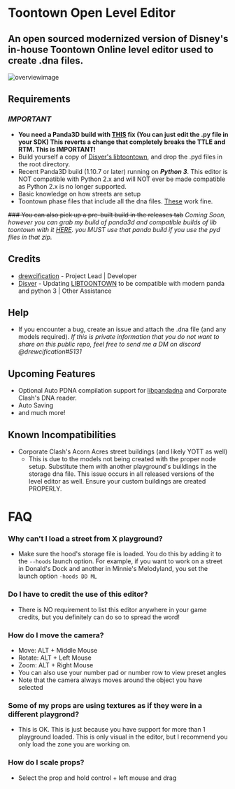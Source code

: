 # Toontown Open Level Editor
 
## An open sourced modernized version of Disney's in-house Toontown Online level editor used to create .dna files.

![overviewimage](https://i.imgur.com/4f7v8Ak.png)

## Requirements
### ***IMPORTANT***
* **You need a Panda3D build with [THIS](https://github.com/drewc5131/panda3d/commit/2b735df2d0b8f9880311a9a08a28c7ec684e9583) fix (You can just edit the .py file in your SDK) This reverts a change that completely breaks the TTLE and RTM. This is IMPORTANT!**
* Build yourself a copy of [Disyer's libtoontown](https://github.com/darktohka/libtoontown), and drop the .pyd files in the root directory.
* Recent Panda3D build (1.10.7 or later) running on *__Python 3__*. This editor is NOT compatible with Python 2.x and will NOT ever be made compatible as Python 2.x is no longer supported.
* Basic knowledge on how streets are setup
* Toontown phase files that include all the dna files. [These](https://github.com/open-toontown/resources) work fine.

~~### You can also pick up a pre-built build in the releases tab~~ *Coming Soon, however you can grab my build of panda3d and compatible builds of lib toontown with it [HERE](https://drive.google.com/file/d/1EbfuG4AaPpeaDKWWeZIxUckFTvYfRQbL/view?usp=sharing). you MUST use that panda build if you use the pyd files in that zip.*


## Credits
* [drewcification](https://github.com/drewc5131) - Project Lead | Developer
* [Disyer](https://github.com/darktohka/) - Updating [LIBTOONTOWN](https://github.com/darktohka/libtoontown) to be compatible with modern panda and python 3 | Other Assistance

## Help
* If you encounter a bug, create an issue and attach the .dna file (and any models required). *If this is private information that you do not want to share on this public repo, feel free to send me a DM on discord @drewcification#5131*
    
## Upcoming Features
* Optional Auto PDNA compilation support for [libpandadna](https://github.com/loblao/libpandadna) and Corporate Clash's DNA reader.
* Auto Saving
* and much more!

## Known Incompatibilities
* Corporate Clash's Acorn Acres street buildings (and likely YOTT as well)
    * This is due to the models not being created with the proper node setup. Substitute them with another playground's buildings in the storage dna file. This issue occurs in all released versions of the level editor as well. Ensure your custom buildings are created PROPERLY.

# FAQ
### Why can't I load a street from X playground?
* Make sure the hood's storage file is loaded. You do this by adding it to the `--hoods` launch option. For example, if you want to work on a street in Donald's Dock and another in Minnie's Melodyland, you set the launch option `-hoods DD ML`

### Do I have to credit the use of this editor?
* There is NO requirement to list this editor anywhere in your game credits, but you definitely can do so to spread the word!

### How do I move the camera?
* Move: ALT + Middle Mouse
* Rotate: ALT + Left Mouse
* Zoom: ALT + Right Mouse
* You can also use your number pad or number row to view preset angles
* Note that the camera always moves around the object you have selected

### Some of my props are using textures as if they were in a different playgrond?
* This is OK. This is just because you have support for more than 1 playground loaded. This is only visual in the editor, but I recommend you only load the zone you are working on.

### How do I scale props?
* Select the prop and hold control + left mouse and drag
